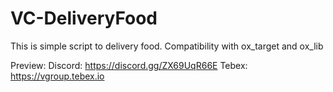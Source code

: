 # VC-DeliveryFood
This is simple script to delivery food. Compatibility with ox_target and ox_lib

Preview:
Discord: https://discord.gg/ZX69UqR66E
Tebex: https://vgroup.tebex.io

